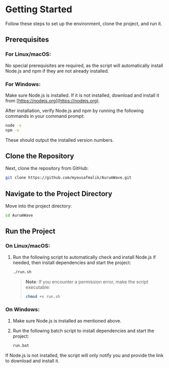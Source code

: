 # Getting Started

Follow these steps to set up the environment, clone the project, and run it.

## Prerequisites

### For Linux/macOS:

No special prerequisites are required, as the script will automatically install Node.js and npm if they are not already installed.

### For Windows:

Make sure Node.js is installed. If it is not installed, download and install it from [https://nodejs.org](https://nodejs.org).

After installation, verify Node.js and npm by running the following commands in your command prompt:

```sh
node -v
npm -v
```

These should output the installed version numbers.

## Clone the Repository

Next, clone the repository from GitHub:

```bash
git clone https://github.com/myousafmalik/AurumWave.git
```

## Navigate to the Project Directory

Move into the project directory:

```bash
cd AurumWave
```

## Run the Project

### On Linux/macOS:

1. Run the following script to automatically check and install Node.js if needed, then install dependencies and start the project:

    ```bash
    ./run.sh
    ```

    > **Note**: If you encounter a permission error, make the script executable:
    >
    > ```bash
    > chmod +x run.sh
    > ```

### On Windows:

1. Make sure Node.js is installed as mentioned above.
2. Run the following batch script to install dependencies and start the project:

    ```bat
    run.bat
    ```

If Node.js is not installed, the script will only notify you and provide the link to download and install it.